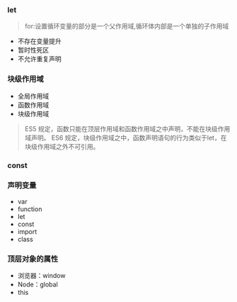 ### let
> for:设置循环变量的部分是一个父作用域,循环体内部是一个单独的子作用域
- 不存在变量提升
- 暂时性死区
- 不允许重复声明
### 块级作用域
- 全局作用域
- 函数作用域
- 块级作用域
> ES5 规定，函数只能在顶层作用域和函数作用域之中声明，不能在块级作用域声明。
> ES6 规定，块级作用域之中，函数声明语句的行为类似于let，在块级作用域之外不可引用。
### const

### 声明变量
- var
- function
- let
- const
- import
- class
### 顶层对象的属性
- 浏览器：window
- Node：global
- this
    
 
 
